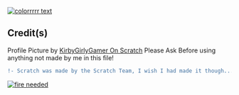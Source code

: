 [![colorrrrr text](https://user-images.githubusercontent.com/91216411/163733656-3e7950f8-f96d-4eba-82b3-a69af6bb6f48.svg)](#)
## **Credit(s)**
Profile Picture by [KirbyGirlyGamer On Scratch](https://scratch.mit.edu/users/KirbyGirlyGamer "ChickenDogg on DeviantArt")
Please Ask Before using anything not made by me in this file!
```diff
!- Scratch was made by the Scratch Team, I wish I had made it though... -!
```
[![fire needed](https://user-images.githubusercontent.com/91216411/163735285-03707b9a-2e51-4359-9761-10d33a851a3e.svg)](#)


	
```
⠀
```
